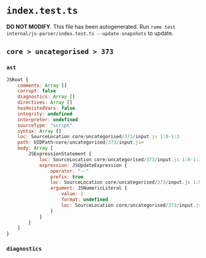 # `index.test.ts`

**DO NOT MODIFY**. This file has been autogenerated. Run `rome test internal/js-parser/index.test.ts --update-snapshots` to update.

## `core > uncategorised > 373`

### `ast`

```javascript
JSRoot {
	comments: Array []
	corrupt: false
	diagnostics: Array []
	directives: Array []
	hasHoistedVars: false
	integrity: undefined
	interpreter: undefined
	sourceType: "script"
	syntax: Array []
	loc: SourceLocation core/uncategorised/373/input.js 1:0-1:3
	path: UIDPath<core/uncategorised/373/input.js>
	body: Array [
		JSExpressionStatement {
			loc: SourceLocation core/uncategorised/373/input.js 1:0-1:3
			expression: JSUpdateExpression {
				operator: "--"
				prefix: true
				loc: SourceLocation core/uncategorised/373/input.js 1:0-1:3
				argument: JSNumericLiteral {
					value: 1
					format: undefined
					loc: SourceLocation core/uncategorised/373/input.js 1:2-1:3
				}
			}
		}
	]
}
```

### `diagnostics`

```

```
